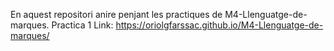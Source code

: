 En aquest repositori anire penjant les practiques de M4-Llenguatge-de-marques.
Practica 1 Link: https://oriolgfarssac.github.io/M4-Llenguatge-de-marques/
